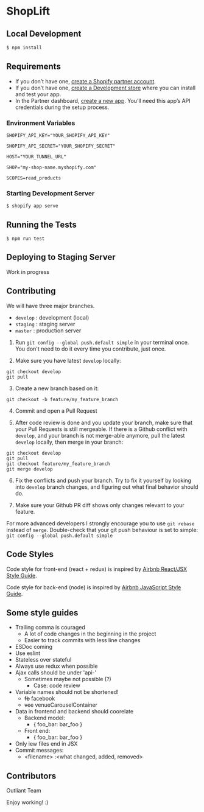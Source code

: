 # ShopLift

## Local Development

```bash
$ npm install
```

## Requirements

- If you don’t have one, [create a Shopify partner account](https://partners.shopify.com/signup).
- If you don’t have one, [create a Development store](https://help.shopify.com/en/partners/dashboard/development-stores#create-a-development-store) where you can install and test your app.
- In the Partner dashboard, [create a new app](https://help.shopify.com/en/api/tools/partner-dashboard/your-apps#create-a-new-app). You’ll need this app’s API credentials during the setup process.

### Environment Variables

```
SHOPIFY_API_KEY="YOUR_SHOPIFY_API_KEY"

SHOPIFY_API_SECRET="YOUR_SHOPIFY_SECRET"

HOST="YOUR_TUNNEL_URL"

SHOP="my-shop-name.myshopify.com"

SCOPES=read_products
```

### Starting Development Server

    $ shopify app serve

## Running the Tests

```
$ npm run test
```

## Deploying to Staging Server

Work in progress

## Contributing

We will have three major branches.

- `develop` : development (local)
- `staging` : staging server
- `master` : production server

1. Run `git config --global push.default simple` in your terminal once. You don't need to do it every time you contribute, just once.

2. Make sure you have latest `develop` locally:

```
git checkout develop
git pull
```

3. Create a new branch based on it:

```
git checkout -b feature/my_feature_branch
```

4. Commit and open a Pull Request

5. After code review is done and you update your branch, make sure that your Pull Requests is still mergeable.
   If there is a Github conflict with `develop`, and your branch is not merge-able anymore, pull the latest `develop` locally, then merge in your branch:

```
git checkout develop
git pull
git checkout feature/my_feature_branch
git merge develop
```

6. Fix the conflicts and push your branch. Try to fix it yourself by looking into `develop` branch changes, and figuring out what final behavior should do.

7. Make sure your Github PR diff shows only changes relevant to your feature.

For more advanced developers I strongly encourage you to use `git rebase` instead of `merge`. Double-check that your git push behaviour is set to simple: `git config --global push.default simple`

## Code Styles

Code style for front-end (react + redux) is inspired by [Airbnb React/JSX Style Guide](https://github.com/airbnb/javascript/tree/master/react).

Code style for back-end (node) is inspired by [Airbnb JavaScript Style Guide](https://github.com/airbnb/javascript).

## Some style guides

- Trailing comma is couraged
  - A lot of code changes in the beginning in the project
  - Easier to track commits with less line changes
- ESDoc coming
- Use eslint
- Stateless over stateful
- Always use redux when possible
- Ajax calls should be under 'api-'
  - Sometimes maybe not possible (?)
    - Case: code review
- Variable names should not be shortened!
  - ~~fb~~ facebook
  - ~~vcc~~ venueCarouselContainer
- Data in frontend and backend should coorelate
  - Backend model:
    - { foo_bar: bar_foo }
  - Front end:
    - { foo_bar: bar_foo }
- Only iew files end in JSX
- Commit messages:
  - \<filename> :<what changed, added, removed>

## Contributors

Outliant Team

Enjoy working! :)
